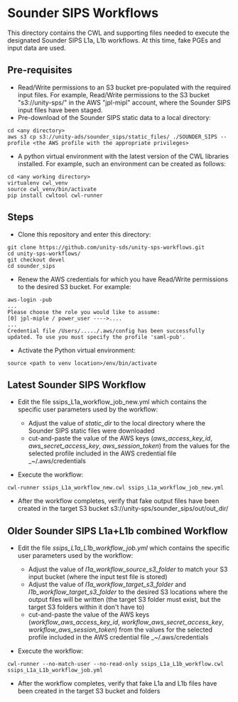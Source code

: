 # Sounder SIPS Workflows
This directory contains the CWL and supporting files needed to execute the designated Sounder SIPS L1a, L1b workflows.
At this time, fake PGEs and input data are used.

## Pre-requisites
- Read/Write permissions to an S3 bucket pre-populated with the required input files. For example, Read/Write permissions to the S3 bucket "s3://unity-sps/" in the AWS "jpl-mipl" account, where the Sounder SIPS input files have been staged.
- Pre-download of the Sounder SIPS static data to a local directory:
```
cd <any directory>
aws s3 cp s3://unity-ads/sounder_sips/static_files/ ./SOUNDER_SIPS --profile <the AWS profile with the appropriate privileges>
```
- A python virtual environment with the latest version of the CWL libraries installed. For example, such an environment can be created as follows:
```
cd <any working directory>
virtualenv cwl_venv
source cwl_venv/bin/activate
pip install cwltool cwl-runner
```


## Steps

- Clone this repository and enter this directory:
```
git clone https://github.com/unity-sds/unity-sps-workflows.git
cd unity-sps-workflows/ 
git checkout devel
cd sounder_sips 
```

- Renew the AWS credentials for which you have Read/Write permissions to the desired S3 bucket. For example:
```
aws-login -pub
...
Please choose the role you would like to assume:
[0] jpl-miple / power_user ---->....
...
Credential file /Users/...../.aws/config has been successfully updated. To use you must specify the profile 'saml-pub'.
```

- Activate the Python virtual environment:
```
source <path to venv location>/env/bin/activate
```

## Latest Sounder SIPS Workflow

- Edit the file ssips_L1a_workflow_job_new.yml which contains the specific user parameters used by the workflow:
  - Adjust the value of _static_dir_ to the local directory where the Sounder SIPS static files were downloaded
  - cut-and-paste the value of the AWS keys (_aws_access_key_id_, _aws_secret_access_key_, _aws_session_token_) from the values for the selected profile included in the AWS credential file _~/.aws/credentials 

- Execute the workflow:
```
cwl-runner ssips_L1a_workflow_new.cwl ssips_L1a_workflow_job_new.yml
```
- After the workflow completes, verify that fake output files have been created in the target S3 bucket s3://unity-sps/sounder_sips/out/out_dir/

## Older Sounder SIPS L1a+L1b combined Workflow

- Edit the file _ssips_L1a_L1b_workflow_job.yml_ which contains the specific user parameters used by the workflow:
  - Adjust the value of _l1a_workflow_source_s3_folder_ to match your S3 input bucket (where the input test file is stored)
  - Adjust the value of _l1a_workflow_target_s3_folder_ and _l1b_workflow_target_s3_folder_ to the desired S3 locations where the output files will be written  (the target S3 folder must exist, but the target S3 folders within it don't have to)
  - cut-and-paste the value of the AWS keys (_workflow_aws_access_key_id_, _workflow_aws_secret_access_key_, _workflow_aws_session_token_) from the values for the selected profile included in the AWS credential file _~/.aws/credentials

- Execute the workflow:
```
cwl-runner --no-match-user --no-read-only ssips_L1a_L1b_workflow.cwl ssips_L1a_L1b_workflow_job.yml
```
- After the workflow completes, verify that fake L1a and L1b files have been created in the target S3 bucket and folders
